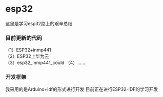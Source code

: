 # esp32
这里是学习esp32路上的艰辛总结
### 目前更新的代码
  （1）ESP32+inmp441  
  （2）ESP32上华为云  
  （3）esp32_inmp441_could
  （4）......
### 开发框架
  我采用的是Arduino+idf的形式进行开发
  目前正在进行ESP32-IDF的学习开发
